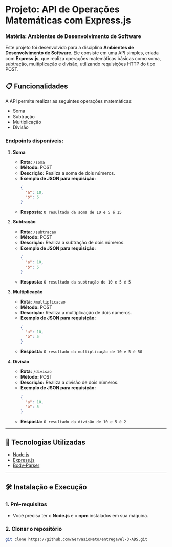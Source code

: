 # Projeto: API de Operações Matemáticas com Express.js

### Matéria: Ambientes de Desenvolvimento de Software

Este projeto foi desenvolvido para a disciplina **Ambientes de Desenvolvimento de Software**. Ele consiste em uma API simples, criada com **Express.js**, que realiza operações matemáticas básicas como soma, subtração, multiplicação e divisão, utilizando requisições HTTP do tipo POST.

## 📋 Funcionalidades

A API permite realizar as seguintes operações matemáticas:

- Soma
- Subtração
- Multiplicação
- Divisão

### Endpoints disponíveis:

1. **Soma**
   - **Rota:** `/soma`
   - **Método:** POST
   - **Descrição:** Realiza a soma de dois números.
   - **Exemplo de JSON para requisição:**
     ```json
     {
       "a": 10,
       "b": 5
     }
     ```
   - **Resposta:** `O resultado da soma de 10 e 5 é 15`

2. **Subtração**
   - **Rota:** `/subtracao`
   - **Método:** POST
   - **Descrição:** Realiza a subtração de dois números.
   - **Exemplo de JSON para requisição:**
     ```json
     {
       "a": 10,
       "b": 5
     }
     ```
   - **Resposta:** `O resultado da subtração de 10 e 5 é 5`

3. **Multiplicação**
   - **Rota:** `/multiplicacao`
   - **Método:** POST
   - **Descrição:** Realiza a multiplicação de dois números.
   - **Exemplo de JSON para requisição:**
     ```json
     {
       "a": 10,
       "b": 5
     }
     ```
   - **Resposta:** `O resultado da multiplicação de 10 e 5 é 50`

4. **Divisão**
   - **Rota:** `/divisao`
   - **Método:** POST
   - **Descrição:** Realiza a divisão de dois números.
   - **Exemplo de JSON para requisição:**
     ```json
     {
       "a": 10,
       "b": 5
     }
     ```
   - **Resposta:** `O resultado da divisão de 10 e 5 é 2`

---

## 🚀 Tecnologias Utilizadas

- [Node.js](https://nodejs.org/en/)
- [Express.js](https://expressjs.com/)
- [Body-Parser](https://www.npmjs.com/package/body-parser)

---

## 🛠️ Instalação e Execução

### 1. Pré-requisitos

- Você precisa ter o **Node.js** e o **npm** instalados em sua máquina.

### 2. Clonar o repositório

```bash
git clone https://github.com/GervasioNeto/entregavel-3-ADS.git
